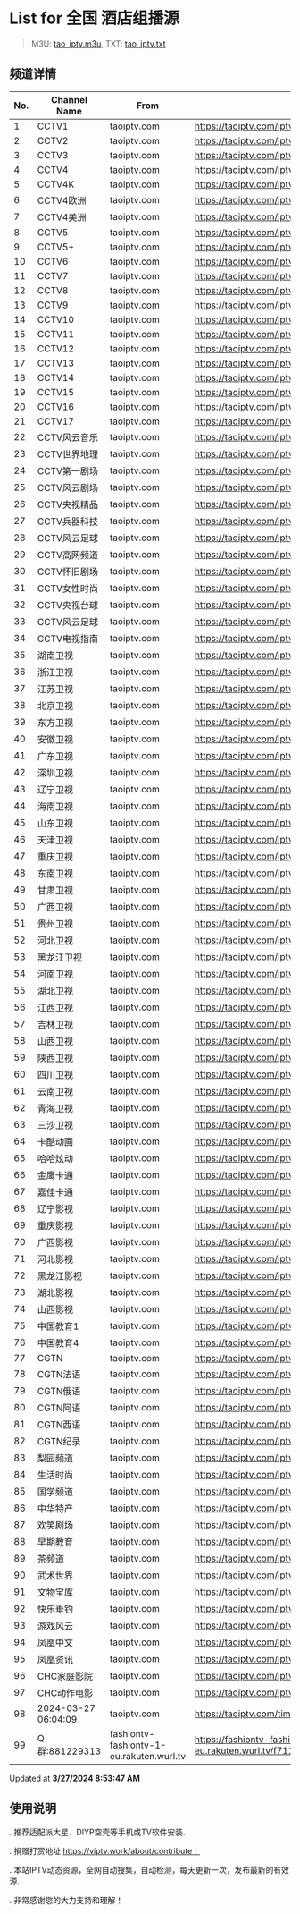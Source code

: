 # List for **全国 酒店组播源**

> M3U: [tao_iptv.m3u](/tao_iptv.m3u), TXT: [tao_iptv.txt](/txt/tao_iptv.txt)

## 频道详情

| No. | Channel Name | From | Source |
| --- | ------------ | ---- | ------ |
| 1 | CCTV1 | taoiptv.com | <https://taoiptv.com/iptv.php?id=100100&sign=272829> |
| 2 | CCTV2 | taoiptv.com | <https://taoiptv.com/iptv.php?id=100200&sign=272829> |
| 3 | CCTV3 | taoiptv.com | <https://taoiptv.com/iptv.php?id=100300&sign=272829> |
| 4 | CCTV4 | taoiptv.com | <https://taoiptv.com/iptv.php?id=100400&sign=272829> |
| 5 | CCTV4K | taoiptv.com | <https://taoiptv.com/iptv.php?id=100500&sign=272829> |
| 6 | CCTV4欧洲 | taoiptv.com | <https://taoiptv.com/iptv.php?id=100600&sign=272829> |
| 7 | CCTV4美洲 | taoiptv.com | <https://taoiptv.com/iptv.php?id=100700&sign=272829> |
| 8 | CCTV5 | taoiptv.com | <https://taoiptv.com/iptv.php?id=100800&sign=272829> |
| 9 | CCTV5+ | taoiptv.com | <https://taoiptv.com/iptv.php?id=100900&sign=272829> |
| 10 | CCTV6 | taoiptv.com | <https://taoiptv.com/iptv.php?id=101000&sign=272829> |
| 11 | CCTV7 | taoiptv.com | <https://taoiptv.com/iptv.php?id=101100&sign=272829> |
| 12 | CCTV8 | taoiptv.com | <https://taoiptv.com/iptv.php?id=101200&sign=272829> |
| 13 | CCTV9 | taoiptv.com | <https://taoiptv.com/iptv.php?id=101400&sign=272829> |
| 14 | CCTV10 | taoiptv.com | <https://taoiptv.com/iptv.php?id=101500&sign=272829> |
| 15 | CCTV11 | taoiptv.com | <https://taoiptv.com/iptv.php?id=101600&sign=272829> |
| 16 | CCTV12 | taoiptv.com | <https://taoiptv.com/iptv.php?id=101700&sign=272829> |
| 17 | CCTV13 | taoiptv.com | <https://taoiptv.com/iptv.php?id=101800&sign=272829> |
| 18 | CCTV14 | taoiptv.com | <https://taoiptv.com/iptv.php?id=101900&sign=272829> |
| 19 | CCTV15 | taoiptv.com | <https://taoiptv.com/iptv.php?id=102000&sign=272829> |
| 20 | CCTV16 | taoiptv.com | <https://taoiptv.com/iptv.php?id=102100&sign=272829> |
| 21 | CCTV17 | taoiptv.com | <https://taoiptv.com/iptv.php?id=102200&sign=272829> |
| 22 | CCTV风云音乐 | taoiptv.com | <https://taoiptv.com/iptv.php?id=102300&sign=272829> |
| 23 | CCTV世界地理 | taoiptv.com | <https://taoiptv.com/iptv.php?id=102400&sign=272829> |
| 24 | CCTV第一剧场 | taoiptv.com | <https://taoiptv.com/iptv.php?id=102500&sign=272829> |
| 25 | CCTV风云剧场 | taoiptv.com | <https://taoiptv.com/iptv.php?id=102600&sign=272829> |
| 26 | CCTV央视精品 | taoiptv.com | <https://taoiptv.com/iptv.php?id=102700&sign=272829> |
| 27 | CCTV兵器科技 | taoiptv.com | <https://taoiptv.com/iptv.php?id=102800&sign=272829> |
| 28 | CCTV风云足球 | taoiptv.com | <https://taoiptv.com/iptv.php?id=102900&sign=272829> |
| 29 | CCTV高网频道 | taoiptv.com | <https://taoiptv.com/iptv.php?id=103000&sign=272829> |
| 30 | CCTV怀旧剧场 | taoiptv.com | <https://taoiptv.com/iptv.php?id=103100&sign=272829> |
| 31 | CCTV女性时尚 | taoiptv.com | <https://taoiptv.com/iptv.php?id=103200&sign=272829> |
| 32 | CCTV央视台球 | taoiptv.com | <https://taoiptv.com/iptv.php?id=103300&sign=272829> |
| 33 | CCTV风云足球 | taoiptv.com | <https://taoiptv.com/iptv.php?id=103310&sign=272829> |
| 34 | CCTV电视指南 | taoiptv.com | <https://taoiptv.com/iptv.php?id=103320&sign=272829> |
| 35 | 湖南卫视 | taoiptv.com | <https://taoiptv.com/iptv.php?id=200100&sign=272829> |
| 36 | 浙江卫视 | taoiptv.com | <https://taoiptv.com/iptv.php?id=200200&sign=272829> |
| 37 | 江苏卫视 | taoiptv.com | <https://taoiptv.com/iptv.php?id=200300&sign=272829> |
| 38 | 北京卫视 | taoiptv.com | <https://taoiptv.com/iptv.php?id=200400&sign=272829> |
| 39 | 东方卫视 | taoiptv.com | <https://taoiptv.com/iptv.php?id=200500&sign=272829> |
| 40 | 安徽卫视 | taoiptv.com | <https://taoiptv.com/iptv.php?id=200600&sign=272829> |
| 41 | 广东卫视 | taoiptv.com | <https://taoiptv.com/iptv.php?id=200700&sign=272829> |
| 42 | 深圳卫视 | taoiptv.com | <https://taoiptv.com/iptv.php?id=200800&sign=272829> |
| 43 | 辽宁卫视 | taoiptv.com | <https://taoiptv.com/iptv.php?id=200900&sign=272829> |
| 44 | 海南卫视 | taoiptv.com | <https://taoiptv.com/iptv.php?id=201000&sign=272829> |
| 45 | 山东卫视 | taoiptv.com | <https://taoiptv.com/iptv.php?id=201100&sign=272829> |
| 46 | 天津卫视 | taoiptv.com | <https://taoiptv.com/iptv.php?id=201200&sign=272829> |
| 47 | 重庆卫视 | taoiptv.com | <https://taoiptv.com/iptv.php?id=201300&sign=272829> |
| 48 | 东南卫视 | taoiptv.com | <https://taoiptv.com/iptv.php?id=201400&sign=272829> |
| 49 | 甘肃卫视 | taoiptv.com | <https://taoiptv.com/iptv.php?id=201500&sign=272829> |
| 50 | 广西卫视 | taoiptv.com | <https://taoiptv.com/iptv.php?id=201600&sign=272829> |
| 51 | 贵州卫视 | taoiptv.com | <https://taoiptv.com/iptv.php?id=201700&sign=272829> |
| 52 | 河北卫视 | taoiptv.com | <https://taoiptv.com/iptv.php?id=201800&sign=272829> |
| 53 | 黑龙江卫视 | taoiptv.com | <https://taoiptv.com/iptv.php?id=201900&sign=272829> |
| 54 | 河南卫视 | taoiptv.com | <https://taoiptv.com/iptv.php?id=202000&sign=272829> |
| 55 | 湖北卫视 | taoiptv.com | <https://taoiptv.com/iptv.php?id=202100&sign=272829> |
| 56 | 江西卫视 | taoiptv.com | <https://taoiptv.com/iptv.php?id=202200&sign=272829> |
| 57 | 吉林卫视 | taoiptv.com | <https://taoiptv.com/iptv.php?id=202300&sign=272829> |
| 58 | 山西卫视 | taoiptv.com | <https://taoiptv.com/iptv.php?id=202600&sign=272829> |
| 59 | 陕西卫视 | taoiptv.com | <https://taoiptv.com/iptv.php?id=202700&sign=272829> |
| 60 | 四川卫视 | taoiptv.com | <https://taoiptv.com/iptv.php?id=202800&sign=272829> |
| 61 | 云南卫视 | taoiptv.com | <https://taoiptv.com/iptv.php?id=203000&sign=272829> |
| 62 | 青海卫视 | taoiptv.com | <https://taoiptv.com/iptv.php?id=203200&sign=272829> |
| 63 | 三沙卫视 | taoiptv.com | <https://taoiptv.com/iptv.php?id=203710&sign=272829> |
| 64 | 卡酷动画 | taoiptv.com | <https://taoiptv.com/iptv.php?id=203800&sign=272829> |
| 65 | 哈哈炫动 | taoiptv.com | <https://taoiptv.com/iptv.php?id=203810&sign=272829> |
| 66 | 金鹰卡通 | taoiptv.com | <https://taoiptv.com/iptv.php?id=203820&sign=272829> |
| 67 | 嘉佳卡通 | taoiptv.com | <https://taoiptv.com/iptv.php?id=203830&sign=272829> |
| 68 | 辽宁影视 | taoiptv.com | <https://taoiptv.com/iptv.php?id=300900&sign=272829> |
| 69 | 重庆影视 | taoiptv.com | <https://taoiptv.com/iptv.php?id=301300&sign=272829> |
| 70 | 广西影视 | taoiptv.com | <https://taoiptv.com/iptv.php?id=301600&sign=272829> |
| 71 | 河北影视 | taoiptv.com | <https://taoiptv.com/iptv.php?id=301800&sign=272829> |
| 72 | 黑龙江影视 | taoiptv.com | <https://taoiptv.com/iptv.php?id=301900&sign=272829> |
| 73 | 湖北影视 | taoiptv.com | <https://taoiptv.com/iptv.php?id=302100&sign=272829> |
| 74 | 山西影视 | taoiptv.com | <https://taoiptv.com/iptv.php?id=302600&sign=272829> |
| 75 | 中国教育1 | taoiptv.com | <https://taoiptv.com/iptv.php?id=400100&sign=272829> |
| 76 | 中国教育4 | taoiptv.com | <https://taoiptv.com/iptv.php?id=400130&sign=272829> |
| 77 | CGTN | taoiptv.com | <https://taoiptv.com/iptv.php?id=400200&sign=272829> |
| 78 | CGTN法语 | taoiptv.com | <https://taoiptv.com/iptv.php?id=400210&sign=272829> |
| 79 | CGTN俄语 | taoiptv.com | <https://taoiptv.com/iptv.php?id=400220&sign=272829> |
| 80 | CGTN阿语 | taoiptv.com | <https://taoiptv.com/iptv.php?id=400230&sign=272829> |
| 81 | CGTN西语 | taoiptv.com | <https://taoiptv.com/iptv.php?id=400240&sign=272829> |
| 82 | CGTN纪录 | taoiptv.com | <https://taoiptv.com/iptv.php?id=400250&sign=272829> |
| 83 | 梨园频道 | taoiptv.com | <https://taoiptv.com/iptv.php?id=400900&sign=272829> |
| 84 | 生活时尚 | taoiptv.com | <https://taoiptv.com/iptv.php?id=401100&sign=272829> |
| 85 | 国学频道 | taoiptv.com | <https://taoiptv.com/iptv.php?id=401200&sign=272829> |
| 86 | 中华特产 | taoiptv.com | <https://taoiptv.com/iptv.php?id=401400&sign=272829> |
| 87 | 欢笑剧场 | taoiptv.com | <https://taoiptv.com/iptv.php?id=401500&sign=272829> |
| 88 | 早期教育 | taoiptv.com | <https://taoiptv.com/iptv.php?id=403100&sign=272829> |
| 89 | 茶频道 | taoiptv.com | <https://taoiptv.com/iptv.php?id=403400&sign=272829> |
| 90 | 武术世界 | taoiptv.com | <https://taoiptv.com/iptv.php?id=403500&sign=272829> |
| 91 | 文物宝库 | taoiptv.com | <https://taoiptv.com/iptv.php?id=403800&sign=272829> |
| 92 | 快乐垂钓 | taoiptv.com | <https://taoiptv.com/iptv.php?id=404200&sign=272829> |
| 93 | 游戏风云 | taoiptv.com | <https://taoiptv.com/iptv.php?id=406100&sign=272829> |
| 94 | 凤凰中文 | taoiptv.com | <https://taoiptv.com/iptv.php?id=500100&sign=272829> |
| 95 | 凤凰资讯 | taoiptv.com | <https://taoiptv.com/iptv.php?id=500200&sign=272829> |
| 96 | CHC家庭影院 | taoiptv.com | <https://taoiptv.com/iptv.php?id=600100&sign=272829> |
| 97 | CHC动作电影 | taoiptv.com | <https://taoiptv.com/iptv.php?id=600200&sign=272829> |
| 98 | 2024-03-27 06:04:09 | taoiptv.com | <https://taoiptv.com/time.mp4> |
| 99 | Q群:881229313 | fashiontv-fashiontv-1-eu.rakuten.wurl.tv | <https://fashiontv-fashiontv-1-eu.rakuten.wurl.tv/f711df33773d2dc83a1be49b8e841b00.m3u8> |

Updated at **3/27/2024 8:53:47 AM**

## 使用说明

. 推荐适配派大星、DIYP空壳等手机或TV软件安装.

. 捐赠打赏地址 https://viptv.work/about/contribute！

. 本站IPTV动态资源，全网自动搜集，自动检测，每天更新一次，发布最新的有效源.

. 非常感谢您的大力支持和理解！
